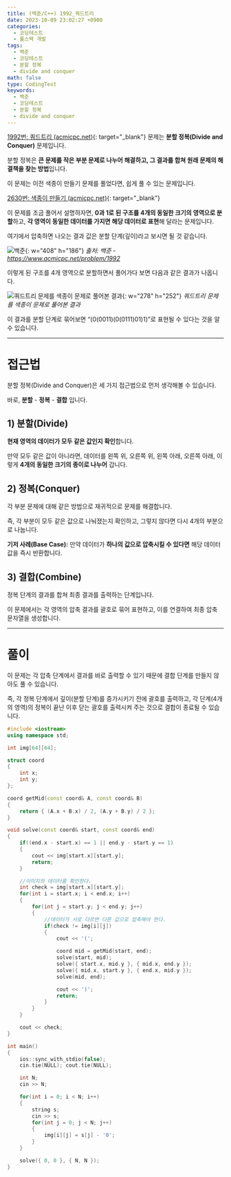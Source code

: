```yaml
---
title: (백준/C++) 1992_쿼드트리
date: 2023-10-09 23:02:27 +0900
categories:
  - 코딩테스트
  - 풀스택 개발
tags:
  - 백준
  - 코딩테스트
  - 분할 정복
  - divide and conquer
math: false
type: CodingTest
keywords:
  - 백준
  - 코딩테스트
  - 분할 정복
  - divide and conquer
---
```


[1992번: 쿼드트리 (acmicpc.net)](https://www.acmicpc.net/problem/1992){: target="_blank"} 문제는 <span class="keyword">**분할 정복(Divide and Conquer)**</span> 문제입니다.

분할 정복은 **<span class="font_highlight">큰 문제를 작은 부분 문제로 나누어 해결</span>하고, 그 결과를 합쳐 원래 문제의 해결책을 찾는 방법**입니다.

이 문제는 이전 색종이 만들기 문제를 풀었다면, 쉽게 풀 수 있는 문제입니다.

[2630번: 색종이 만들기 (acmicpc.net)](https://www.acmicpc.net/problem/2630){: target="_blank"}

이 문제를 조금 풀어서 설명하자면, **0과 1로 된 구조를 4개의 동일한 크기의 영역으로 분할**하고, **각 영역이 동일한 데이터를 가지면 해당 데이터로 표현**해 달라는 문제입니다.

여기에서 압축하면 나오는 결과 값은 분할 단계(깊이)라고 보시면 될 것 같습니다.

![백준](https://www.acmicpc.net/JudgeOnline/upload/201007/qq.png){: w="408" h="186"}
_출처: 백준 - https://www.acmicpc.net/problem/1992_

이렇게 된 구조를 4개 영역으로 분할하면서 풀어가다 보면 다음과 같은 결과가 나옵니다.

![쿼드트리 문제를 색종이 문제로 풀어본 결과](https://i.postimg.cc/d3Wvwcwp/스크린샷_2023-08-26_162143.png){: w="278" h="252"}
_쿼드트리 문제를 색종이 문제로 풀어본 결과_

이 결과를 분할 단계로 묶어보면 “(0(0011)(0(0111)01)1)”로 표현될 수 있다는 것을 알 수 있습니다.

---

# 접근법

분할 정복(Divide and Conquer)은 세 가지 접근법으로 먼저 생각해볼 수 있습니다.

바로, **분할** - **정복** - **결합** 입니다.

## 1) **분할(Divide)**

**현재 영역의 데이터가 모두 같은 값인지 확인**합니다.

만약 모두 같은 값이 아니라면, 데이터를 왼쪽 위, 오른쪽 위, 왼쪽 아래, 오른쪽 아래, 이렇게 **4개의 동일한 크기의 종이로 나누어** 갑니다.

## 2) **정복(Conquer)**

각 부분 문제에 대해 같은 방법으로 재귀적으로 문제를 해결합니다.

즉, 각 부분이 모두 같은 값으로 나눠졌는지 확인하고, 그렇지 않다면 다시 4개의 부분으로 나눕니다.

**기저 사례(Base Case):** 만약 데이터가 **하나의 값으로 압축시킬 수 있다면** 해당 데이터 값을 즉시 반환합니다.

## 3) **결합(Combine)**

정복 단계의 결과를 합쳐 최종 결과를 출력하는 단계입니다.

이 문제에서는 각 영역의 압축 결과를 괄호로 묶어 표현하고, 이를 연결하여 최종 압축 문자열을 생성합니다.

---

# 풀이

이 문제는 각 압축 단계에서 결과를 바로 출력할 수 있기 때문에 결합 단계를 만들지 않아도 풀 수 있습니다.

즉, 각 정복 단계에서 깊이(분할 단계)를 증가시키기 전에 괄호를 출력하고, 각 단계(4개의 영역)의 정복이 끝난 이후 닫는 괄호를 출력시켜 주는 것으로 결합이 종료될 수 있습니다.

```cpp
#include <iostream>
using namespace std;

int img[64][64];

struct coord
{
	int x;
	int y;
};

coord getMid(const coord& A, const coord& B)
{
	return { (A.x + B.x) / 2, (A.y + B.y) / 2 };
}

void solve(const coord& start, const coord& end)
{
	if((end.x - start.x) == 1 || end.y - start.y == 1)
	{
		cout << img[start.x][start.y];
		return;
	}

	//이미지의 데이터를 확인한다.
	int check = img[start.x][start.y];
	for(int i = start.x; i < end.x; i++)
	{
		for(int j = start.y; j < end.y; j++)
		{
			//데이터가 서로 다르면 다른 값으로 압축해야 한다.
			if(check != img[i][j])
			{
				cout << '(';

				coord mid = getMid(start, end);
				solve(start, mid);
				solve({ start.x, mid.y }, { mid.x, end.y });
				solve({ mid.x, start.y }, { end.x, mid.y });
				solve(mid, end);

				cout << ')';
				return;
			}
		}
	}

	cout << check;
}

int main()
{
	ios::sync_with_stdio(false);
	cin.tie(NULL); cout.tie(NULL);

	int N;
	cin >> N;

	for(int i = 0; i < N; i++)
	{
		string s;
		cin >> s;
		for(int j = 0; j < N; j++)
		{
			img[i][j] = s[j] - '0';
		}
	}

	solve({ 0, 0 }, { N, N });
}
```